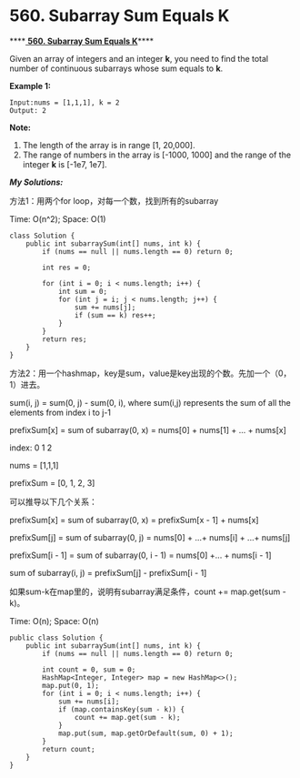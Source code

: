 # 560. Subarray Sum Equals K

\*\*\*\*[ **560. Subarray Sum Equals K**](https://leetcode.com/problems/subarray-sum-equals-k/description/)\*\*\*\*

Given an array of integers and an integer **k**, you need to find the total number of continuous subarrays whose sum equals to **k**.

**Example 1:**

```text
Input:nums = [1,1,1], k = 2
Output: 2
```

**Note:**

1. The length of the array is in range \[1, 20,000\].
2. The range of numbers in the array is \[-1000, 1000\] and the range of the integer **k** is \[-1e7, 1e7\].

_**My Solutions:**_

方法1：用两个for loop，对每一个数，找到所有的subarray

Time: O\(n^2\); Space: O\(1\)

```text
class Solution {
    public int subarraySum(int[] nums, int k) {
        if (nums == null || nums.length == 0) return 0;
        
        int res = 0;
        
        for (int i = 0; i < nums.length; i++) {
            int sum = 0;
            for (int j = i; j < nums.length; j++) {
                sum += nums[j];
                if (sum == k) res++;
            }
        }
        return res;
    }
}
```

方法2：用一个hashmap，key是sum，value是key出现的个数。先加一个（0，1）进去。

sum\(i, j\) = sum\(0, j\) - sum\(0, i\), where sum\(i,j\) represents the sum of all the elements from index i to j-1

prefixSum\[x\] = sum of subarray\(0, x\) = nums\[0\] + nums\[1\] + ... + nums\[x\]

index:                0 1 2

nums =             \[1,1,1\]

prefixSum = \[0, 1, 2, 3\]

可以推导以下几个关系：

prefixSum\[x\] = sum of subarray\(0, x\) = prefixSum\[x - 1\] + nums\[x\]

prefixSum\[j\] = sum of subarray\(0, j\) = nums\[0\] + ...+ nums\[i\] + ...+ nums\[j\]

prefixSum\[i - 1\] = sum of subarray\(0, i - 1\) = nums\[0\] +... + nums\[i - 1\]

sum of subarray\(i, j\) = prefixSum\[j\] - prefixSum\[i - 1\]

如果sum-k在map里的，说明有subarray满足条件，count += map.get\(sum - k\)。

Time: O\(n\); Space: O\(n\)

```text
public class Solution {
    public int subarraySum(int[] nums, int k) {
        if (nums == null || nums.length == 0) return 0;
        
        int count = 0, sum = 0;
        HashMap<Integer, Integer> map = new HashMap<>();
        map.put(0, 1);
        for (int i = 0; i < nums.length; i++) {
            sum += nums[i];
            if (map.containsKey(sum - k)) {
                count += map.get(sum - k);
            }
            map.put(sum, map.getOrDefault(sum, 0) + 1);
        }
        return count;
    }
}
```

